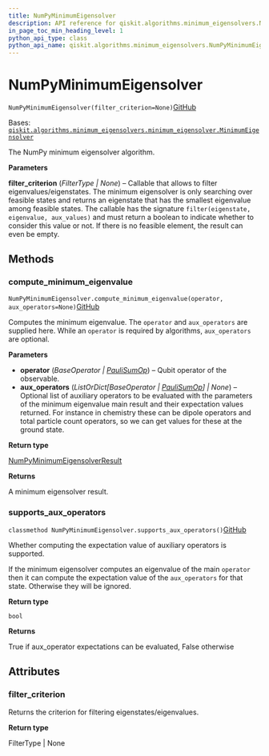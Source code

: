 ```yaml
---
title: NumPyMinimumEigensolver
description: API reference for qiskit.algorithms.minimum_eigensolvers.NumPyMinimumEigensolver
in_page_toc_min_heading_level: 1
python_api_type: class
python_api_name: qiskit.algorithms.minimum_eigensolvers.NumPyMinimumEigensolver
---
```


# NumPyMinimumEigensolver

<span id="qiskit.algorithms.minimum_eigensolvers.NumPyMinimumEigensolver" />

`NumPyMinimumEigensolver(filter_criterion=None)`[GitHub](https://github.com/qiskit/qiskit/tree/stable/0.42/qiskit/algorithms/minimum_eigensolvers/numpy_minimum_eigensolver.py "view source code")

Bases: [`qiskit.algorithms.minimum_eigensolvers.minimum_eigensolver.MinimumEigensolver`](qiskit.algorithms.minimum_eigensolvers.MinimumEigensolver "qiskit.algorithms.minimum_eigensolvers.minimum_eigensolver.MinimumEigensolver")

The NumPy minimum eigensolver algorithm.

**Parameters**

**filter\_criterion** (*FilterType | None*) – Callable that allows to filter eigenvalues/eigenstates. The minimum eigensolver is only searching over feasible states and returns an eigenstate that has the smallest eigenvalue among feasible states. The callable has the signature `filter(eigenstate, eigenvalue, aux_values)` and must return a boolean to indicate whether to consider this value or not. If there is no feasible element, the result can even be empty.

## Methods

### compute\_minimum\_eigenvalue

<span id="qiskit.algorithms.minimum_eigensolvers.NumPyMinimumEigensolver.compute_minimum_eigenvalue" />

`NumPyMinimumEigensolver.compute_minimum_eigenvalue(operator, aux_operators=None)`[GitHub](https://github.com/qiskit/qiskit/tree/stable/0.42/qiskit/algorithms/minimum_eigensolvers/numpy_minimum_eigensolver.py "view source code")

Computes the minimum eigenvalue. The `operator` and `aux_operators` are supplied here. While an `operator` is required by algorithms, `aux_operators` are optional.

**Parameters**

*   **operator** (*BaseOperator |* [*PauliSumOp*](qiskit.opflow.primitive_ops.PauliSumOp "qiskit.opflow.primitive_ops.PauliSumOp")) – Qubit operator of the observable.
*   **aux\_operators** (*ListOrDict\[BaseOperator |* [*PauliSumOp*](qiskit.opflow.primitive_ops.PauliSumOp "qiskit.opflow.primitive_ops.PauliSumOp")*] | None*) – Optional list of auxiliary operators to be evaluated with the parameters of the minimum eigenvalue main result and their expectation values returned. For instance in chemistry these can be dipole operators and total particle count operators, so we can get values for these at the ground state.

**Return type**

[NumPyMinimumEigensolverResult](qiskit.algorithms.minimum_eigensolvers.NumPyMinimumEigensolverResult "qiskit.algorithms.minimum_eigensolvers.NumPyMinimumEigensolverResult")

**Returns**

A minimum eigensolver result.

### supports\_aux\_operators

<span id="qiskit.algorithms.minimum_eigensolvers.NumPyMinimumEigensolver.supports_aux_operators" />

`classmethod NumPyMinimumEigensolver.supports_aux_operators()`[GitHub](https://github.com/qiskit/qiskit/tree/stable/0.42/qiskit/algorithms/minimum_eigensolvers/numpy_minimum_eigensolver.py "view source code")

Whether computing the expectation value of auxiliary operators is supported.

If the minimum eigensolver computes an eigenvalue of the main `operator` then it can compute the expectation value of the `aux_operators` for that state. Otherwise they will be ignored.

**Return type**

`bool`

**Returns**

True if aux\_operator expectations can be evaluated, False otherwise

## Attributes

<span id="qiskit.algorithms.minimum_eigensolvers.NumPyMinimumEigensolver.filter_criterion" />

### filter\_criterion

Returns the criterion for filtering eigenstates/eigenvalues.

**Return type**

FilterType | None

